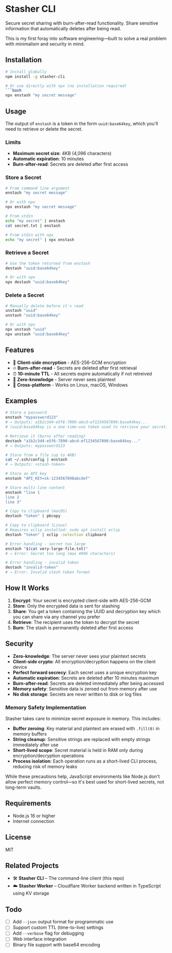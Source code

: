 # Stasher CLI

Secure secret sharing with burn-after-read functionality. Share sensitive information that automatically deletes after being read.

This is my first foray into software engineering—built to solve a real problem with minimalism and security in mind.

## Installation

```bash
# Install globally
npm install -g stasher-cli

# Or use directly with npx (no installation required)
```bash
npx enstash "my secret message"
```

## Usage

The output of `enstash` is a token in the form `uuid:base64key`, which you'll need to retrieve or delete the secret.

### Limits

- **Maximum secret size**: 4KB (4,096 characters)
- **Automatic expiration**: 10 minutes
- **Burn-after-read**: Secrets are deleted after first access

### Store a Secret
```bash
# From command line argument
enstash "my secret message"

# Or with npx
npx enstash "my secret message"

# From stdin
echo "my secret" | enstash
cat secret.txt | enstash

# From stdin with npx
echo "my secret" | npx enstash
```

### Retrieve a Secret
```bash
# Use the token returned from enstash
destash "uuid:base64key"

# Or with npx
npx destash "uuid:base64key" 
```

### Delete a Secret
```bash
# Manually delete before it's read
unstash "uuid"
unstash "uuid:base64key"

# Or with npx
npx unstash "uuid"
npx unstash "uuid:base64key"
```

## Features

- 🔐 **Client-side encryption** - AES-256-GCM encryption
- 🔥 **Burn-after-read** - Secrets are deleted after first retrieval
- ⏰ **10-minute TTL** - All secrets expire automatically if not retreived
- 🚀 **Zero-knowledge** - Server never sees plaintext
- 📱 **Cross-platform** - Works on Linux, macOS, Windows

## Examples

```bash
# Store a password
enstash "mypassword123"
# → Outputs: a1b2c3d4-e5f6-7890-abcd-ef1234567890:base64key...
# (uuid:base64key is a one-time-use token used to retrieve your secret)

# Retrieve it (burns after reading)
destash "a1b2c3d4-e5f6-7890-abcd-ef1234567890:base64key..."
# → Outputs: mypassword123

# Store from a file (up to 4KB)
cat ~/.ssh/config | enstash
# → Outputs: <stash-token>

# Store an API key
enstash "API_KEY=sk-1234567890abcdef"

# Store multi-line content
enstash "line 1
line 2
line 3"

# Copy to clipboard (macOS)
destash "token" | pbcopy

# Copy to clipboard (Linux)
# Requires xclip installed: sudo apt install xclip
destash "token" | xclip -selection clipboard

# Error handling - secret too large
enstash "$(cat very-large-file.txt)"
# → Error: Secret too long (max 4096 characters)

# Error handling - invalid token
destash "invalid-token"
# → Error: Invalid stash token format
```

## How It Works

1. **Encrypt**: Your secret is encrypted client-side with AES-256-GCM
2. **Store**: Only the encrypted data is sent for stashing
3. **Share**: You get a token containing the UUID and decryption key which you can share via any channel you prefer
4. **Retrieve**: The recipient uses the token to decrypt the secret
5. **Burn**: The stash is permanently deleted after first access

## Security

- **Zero-knowledge**: The server never sees your plaintext secrets
- **Client-side crypto**: All encryption/decryption happens on the client device
- **Perfect forward secrecy**: Each secret uses a unique encryption key
- **Automatic expiration**: Secrets are deleted after 10 minutes maximum
- **Burn-after-read**: Secrets are deleted immediately after being accessed
- **Memory safety**: Sensitive data is zeroed out from memory after use
- **No disk storage**: Secrets are never written to disk or log files

### Memory Safety Implementation

Stasher takes care to minimize secret exposure in memory. This includes:

- **Buffer zeroing**: Key material and plaintext are erased with `.fill(0)` in memory buffers
- **String cleanup**: Sensitive strings are replaced with empty strings immediately after use
- **Short-lived scope**: Secret material is held in RAM only during encryption/decryption operations
- **Process isolation**: Each operation runs as a short-lived CLI process, reducing risk of memory leaks

While these precautions help, JavaScript environments like Node.js don't allow perfect memory control—so it's best used for short-lived secrets, not long-term vaults.

## Requirements

- Node.js 16 or higher
- Internet connection

## License

MIT

## Related Projects
- 🛠 **Stasher CLI** – The command-line client (this repo)
- ☁️ **Stasher Worker** – Cloudflare Worker backend written in TypeScript using KV storage

## Todo

- [ ] Add `--json` output format for programmatic use
- [ ] Support custom TTL (time-to-live) settings
- [ ] Add `--verbose` flag for debugging
- [ ] Web interface integration
- [ ] Binary file support with base64 encoding
